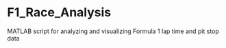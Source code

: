 # F1_Race_Analysis
MATLAB script for analyzing and visualizing Formula 1 lap time and pit stop data
